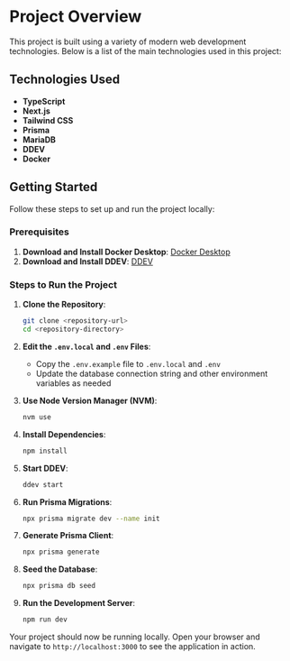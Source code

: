 # Project Overview

This project is built using a variety of modern web development technologies. Below is a list of the main technologies used in this project:

## Technologies Used

- **TypeScript**
- **Next.js**
- **Tailwind CSS**
- **Prisma**
- **MariaDB**
- **DDEV**
- **Docker**

## Getting Started

Follow these steps to set up and run the project locally:

### Prerequisites

1. **Download and Install Docker Desktop**: [Docker Desktop](https://www.docker.com/products/docker-desktop)
2. **Download and Install DDEV**: [DDEV](https://ddev.readthedocs.io/en/stable/#installation)

### Steps to Run the Project

1. **Clone the Repository**:
    ```sh
    git clone <repository-url>
    cd <repository-directory>
    ```

2. **Edit the `.env.local` and `.env` Files**:
    - Copy the `.env.example` file to `.env.local` and `.env`
    - Update the database connection string and other environment variables as needed

3. **Use Node Version Manager (NVM)**:
    ```sh
    nvm use
    ```

4. **Install Dependencies**:
    ```sh
    npm install
    ```

5. **Start DDEV**:
    ```sh
    ddev start
    ```

6. **Run Prisma Migrations**:
    ```sh
    npx prisma migrate dev --name init
    ```

7. **Generate Prisma Client**:
    ```sh
    npx prisma generate
    ```

8. **Seed the Database**:
    ```sh
    npx prisma db seed
    ```

9. **Run the Development Server**:
    ```sh
    npm run dev
    ```

Your project should now be running locally. Open your browser and navigate to `http://localhost:3000` to see the application in action.